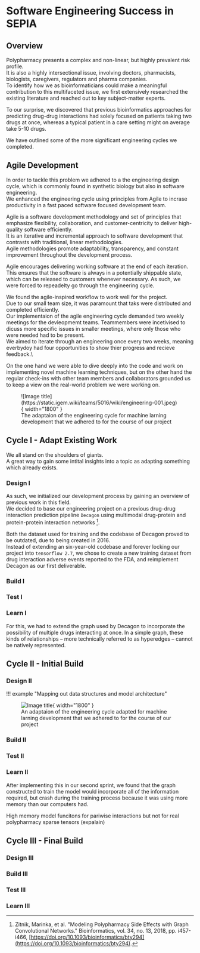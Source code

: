 # Software Engineering Success in SEPIA

## Overview

Polypharmacy presents a complex and non-linear, but highly prevalent risk profile.\
It is also a highly intersectional issue, involving doctors, pharmacists, biologists, caregivers, regulators and pharma companies.\
To identify how we as bioinformaticians could make a meaningful contribution to this multifaceted issue, we first extensively researched the existing literature and reached out to key subject-matter experts.

To our surprise, we discovered that previous bioinformatics approaches for predicting drug-drug interactions had solely focused on patients taking two drugs at once, whereas a typical patient in a care setting might on average take 5-10 drugs.

We have outlined some of the more significant engineering cycles we completed.

## Agile Development

In order to tackle this problem we adhered to a the engineering design cycle, which is commonly found in synthetic biology but also in software engineering.\
We enhanced the engineering cycle using principles from Agile to incrase productivity in a fast paced software focused development team.

Agile is a software development methodology and set of principles that emphasize flexibility, collaboration, and customer-centricity to deliver high-quality software efficiently.\
It is an iterative and incremental approach to software development that contrasts with traditional, linear methodologies.\
Agile methodologies promote adaptability, transparency, and constant improvement throughout the development process.

Agile encourages delivering working software at the end of each iteration.\
This ensures that the software is always in a potentially shippable state, which can be released to customers whenever necessary. As such, we were forced to repeadelty go through the engineering cycle.

We found the agile-inspired workflow to work well for the project.\
Due to our small team size, it was paramount that taks were distributed and completed efficiently.\
Our implementaion of the agile engineering cycle demanded two weekly meetings for the devleopmemt teams. Teammembers were incetivised to dicuss more specific issues in smaller meetings, where only those who were needed had to be present.\
We aimed to iterate through an engineering once every two weeks, meaning everbydoy had four opportunities to show thier progress and recieve feedback.\

On the one hand we were able to dive deeply into the code and work on implementing novel machine learning techniques, but on the other hand the regular check-ins with other team members and collaborators grounded us to keep a view on the real-world problem we were working on.

<figure markdown>
  ![Image title](https://static.igem.wiki/teams/5016/wiki/engineering-001.jpeg){ width="1800" }
  <figcaption>The adaptaion of the engineering cycle for machine larning development that we adhered to for the course of our project</figcaption>
</figure>

## Cycle I - Adapt Existing Work

We all stand on the shoulders of giants.\
A great way to gain some intital insights into a topic as adapting something which already exists.

### Design I

As such, we initialized our development process by gaining an overview of previous work in this field.\
We decided to base our engineering project on a previous drug-drug interaction prediction pipeline `Decagon` using multimodal drug-protein and protein-protein interaction networks [^1].

Both the dataset used for training and the codebase of Decagon proved to be outdated, due to being created in 2016.\
Instead of extending an six-year-old codebase and forever locking our project into `tensorflow 2.7`, we chose to create a new training dataset from drug interaction adverse events reported to the FDA, and reimplement Decagon as our first deliverable.

### Build I

### Test I

### Learn I

For this, we had to extend the graph used by Decagon to incorporate the possibility of multiple drugs interacting at once.
In a simple graph, these kinds of relationships – more technically referred to as hyperedges – cannot be natively represented.

## Cycle II - Initial Build

### Design II

!!! example "Mapping out data structures and model architecture"
    <figure markdown>
    ![Image title](https://static.igem.wiki/teams/5016/wiki/model-design.jpg){ width="1800" }
    <figcaption>An adaptaion of the engineering cycle adapted for machine larning development that we adhered to for the course of our project</figcaption>
    </figure>


### Build II

### Test II

### Learn II

After implementing this in our second sprint, we found that the graph constructed to train the model would incorporate all of the information required, but crash during the training process because it was using more memory than our computers had.

High memory
model funcitons for pariwise interactions but not for real polypharmacy
sparse tensors (expalain)

## Cycle III - Final Build

### Design III

### Build III

### Test III

### Learn III



[^1]: Zitnik, Marinka, et al. "Modeling Polypharmacy Side Effects with Graph Convolutional Networks." Bioinformatics, vol. 34, no. 13, 2018, pp. i457-i466,  [https://doi.org/10.1093/bioinformatics/bty294](https://doi.org/10.1093/bioinformatics/bty294).
